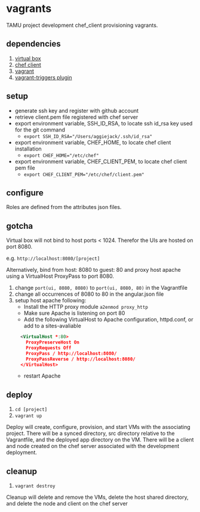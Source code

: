 # vagrants

TAMU project development chef_client provisioning vagrants.

## dependencies

1. [virtual box](https://www.virtualbox.org/wiki/Downloads)
2. [chef client](https://downloads.chef.io/chef)
3. [vagrant](https://www.vagrantup.com/downloads.html)
4. [vagrant-triggers plugin](https://github.com/emyl/vagrant-triggers)

## setup

- generate ssh key and register with github account
- retrieve client.pem file registered with chef server
- export environment variable, SSH_ID_RSA, to locate ssh id_rsa key used for the git command
  - ```export SSH_ID_RSA="/Users/aggiejack/.ssh/id_rsa"```
- export environment variable, CHEF_HOME, to locate chef client installation
  - ```export CHEF_HOME="/etc/chef"```
- export environment variable, CHEF_CLIENT_PEM, to locate chef client pem file
  - ```export CHEF_CLIENT_PEM="/etc/chef/client.pem"```

## configure

Roles are defined from the attributes json files.

## gotcha

Virtual box will not bind to host ports < 1024. Therefor the UIs are hosted on port 8080.

  e.g. ```http://localhost:8080/[project]```

Alternatively, bind from host: 8080 to guest: 80 and proxy host apache using a VirtualHost ProxyPass to port 8080.

1. change ```port(ui, 8080, 8080)``` to ```port(ui, 8080, 80)``` in the Vagrantfile
2. change all occurrences of 8080 to 80 in the angular.json file
3. setup host apache following:
    - Install the HTTP proxy module ```a2enmod proxy_http```
    - Make sure Apache is listening on port 80
    - Add the following VirtualHost to Apache configuration, httpd.conf, or add to a sites-avaliable
    ```xml
      <VirtualHost *:80>
        ProxyPreserveHost On
        ProxyRequests Off
        ProxyPass / http://localhost:8080/
        ProxyPassReverse / http://localhost:8080/
      </VirtualHost>
    ```
    - restart Apache

## deploy

1. ```cd [project]```
2. ```vagrant up```

Deploy will create, configure, provision, and start VMs with the associating project. There will be a synced directory, src directory relative to the Vagrantfile, and the deployed app directory on the VM. There will be a client and node created on the chef server associated with the development deployment.

## cleanup

1. ```vagrant destroy```

Cleanup will delete and remove the VMs, delete the host shared directory, and delete the node and client on the chef server
